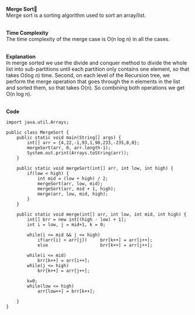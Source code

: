 **Merge Sort🎂**<br>
Merge sort is a sorting algorithm used to sort an array/list.<br><br>

**Time Complexity**<br>
The time complexity of the merge case is O(n log n) in all the cases.<br><br>

**Explanation**<br>
In merge sorted we use the divide and conquer method to divide the whole list into sub-partitions until each partition only contains one element,
so that takes O(log n) time. Second, on each level of the Recursion tree, we perform the merge operation that goes through the n elements in the list 
and sorted them, so that takes O(n). So combining both operations we get O(n log n).<br><br>


**Code**<br>
```
import java.util.Arrays;

public class MergeSort {
    public static void main(String[] args) {
        int[] arr = {4,22,-1,93,1,98,233,-235,0,0};
        mergeSort(arr, 0, arr.length-1);
        System.out.print(Arrays.toString(arr));
    }

    public static void mergeSort(int[] arr, int low, int high) {
        if(low < high) {
            int mid = (low + high) / 2;
            mergeSort(arr, low, mid);
            mergeSort(arr, mid + 1, high);
            merge(arr, low, mid, high);
        }
    }

    public static void merge(int[] arr, int low, int mid, int high) {
        int[] brr = new int[(high - low) + 1];
        int i = low, j = mid+1, k = 0;

        while(i <= mid && j <= high)
            if(arr[i] < arr[j])     brr[k++] = arr[i++];
            else                    brr[k++] = arr[j++];

        while(i <= mid)
            brr[k++] = arr[i++];
        while(j <= high)
            brr[k++] = arr[j++];

        k=0;
        while(low <= high)
            arr[low++] = brr[k++];

    }
}
```
